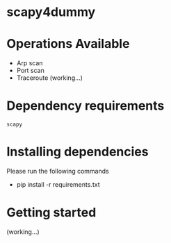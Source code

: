 # scapy4dummy

# Operations Available

- Arp scan
- Port scan
- Traceroute (working...)

# Dependency requirements 

```
scapy
```

# Installing dependencies

Please run the following commands

- pip install -r requirements.txt


# Getting started

(working...)
